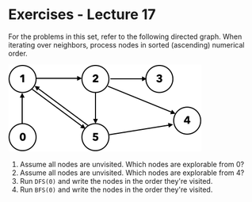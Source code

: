 # Exercises - Lecture 17



For the problems in this set, refer to the following directed graph. When iterating over neighbors, process nodes in sorted (ascending) numerical order.

 ![](E17_1.png)

1. Assume all nodes are unvisited. Which nodes are explorable from 0?
2. Assume all nodes are unvisited. Which nodes are explorable from 4?
3. Run `DFS(0)` and write the nodes in the order they're visited.
4. Run `BFS(0)` and write the nodes in the order they're visited.



